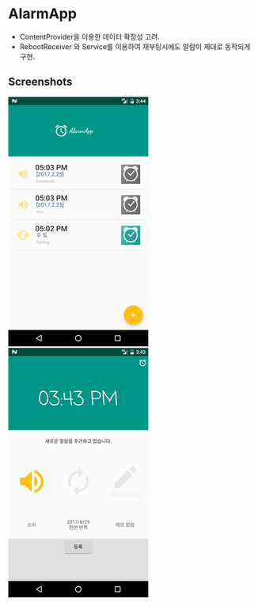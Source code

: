 
AlarmApp
===
 + ContentProvider을 이용한 데이터 확장성 고려.
 + RebootReceiver 와 Service를 이용하여 재부팅시에도 알람이 제대로 동작되게 구현.



## Screenshots
![Main](images/main.png)
![ADD](images/add.png)
